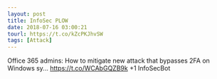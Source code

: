 ```yaml
---
layout: post
title: InfoSec PLOW
date: 2018-07-16 03:00:21
tourl: https://t.co/kZcPKJhvSW
tags: [Attack]
---
```

Office 365 admins: How to mitigate new attack that bypasses 2FA on Windows sy...
https://t.co/WCAbGQZB9k
+1 InfoSecBot